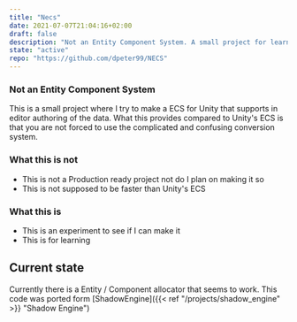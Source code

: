 ```yaml
---
title: "Necs"
date: 2021-07-07T21:04:16+02:00
draft: false
description: "Not an Entity Component System. A small project for learning about Unity's Burst compiler and editor scripting"
state: "active"
repo: "https://github.com/dpeter99/NECS"
---
```


### **N**ot an **E**ntity **C**omponent **S**ystem
This is a small project where I try to make a ECS for Unity that supports in editor authoring of the data. What this provides compared to Unity's ECS is that you are not forced to use the complicated and confusing conversion system.

### What this is not
 - This is not a Production ready project not do I plan on making it so
 - This is not supposed to be faster than Unity's ECS

### What this is
 - This is an experiment to see if I can make it
 - This is for learning

## Current state
Currently there is a Entity / Component allocator that seems to work. This code was ported form [ShadowEngine]({{< ref "/projects/shadow_engine" >}} "Shadow Engine")